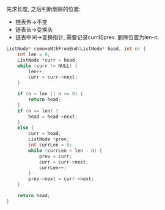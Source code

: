 先求长度, 之后判断删除的位置:
- 链表外&rarr;不变
- 链表头&rarr;变换头
- 链表中间&rarr;变换指针, 需要记录curr和prev. 删除位置为len-n.

```c++
ListNode* removeNthFromEnd(ListNode* head, int n) {
    int len = 0;
    ListNode *curr = head;
    while (curr != NULL) {
        len++;
        curr = curr->next;
    }

    if (n > len || n <= 0) {
        return head;
    }
    if (n == len) {
        head = head->next;
    }
    else {
        curr = head;
        ListNode *prev;
        int currLen = 0;
        while (currLen < len - n) {
            prev = curr;
            curr = curr->next;
            currLen++;
        }
        prev->next = curr->next;
    }

    return head;
}
```